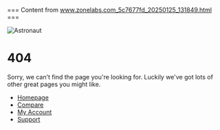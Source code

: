 === Content from www.zonelabs.com_5c7677fd_20250125_131849.html ===


![Astronaut](https://sc1.checkpoint.com/sc1/za/images/items/404_astronaut.png)
# 404

Sorry, we can't find the page you're looking for.
Luckily we've got lots of other great pages you might like.

* [Homepage](/)
* [Compare](/software)
* [My Account](https://estore.zonealarm.com/myaccount/?lang=en-us)
* [Support](http://support.zonealarm.com/hc/en-us)


